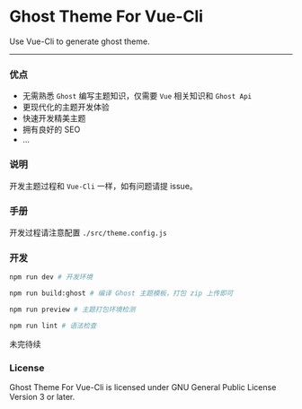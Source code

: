 # Ghost Theme For Vue-Cli

Use Vue-Cli to generate ghost theme.

---

### 优点

- 无需熟悉 `Ghost` 编写主题知识，仅需要 `Vue` 相关知识和 `Ghost Api`
- 更现代化的主题开发体验
- 快速开发精美主题
- 拥有良好的 SEO
- ...

### 说明

开发主题过程和 `Vue-Cli` 一样，如有问题请提 issue。

### 手册

开发过程请注意配置 `./src/theme.config.js`

### 开发

```bash
npm run dev # 开发环境

npm run build:ghost # 编译 Ghost 主题模板，打包 zip 上传即可

npm run preview # 主题打包环境检测

npm run lint # 语法检查
```

未完待续

### License

Ghost Theme For Vue-Cli is licensed under GNU General Public License Version 3 or later.

